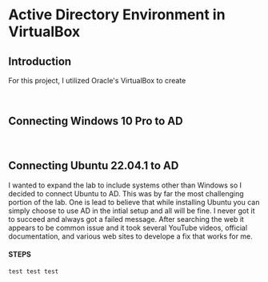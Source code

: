 # Active Directory Environment in VirtualBox

## Introduction

For this project, I utilized Oracle's VirtualBox to create  

<br />

## Connecting Windows 10 Pro to AD

<br />

## Connecting Ubuntu 22.04.1 to AD

I wanted to expand the lab to include systems other than Windows so I decided to connect Ubuntu to AD. This was by far the most challenging portion of the lab. One is lead to believe that while installing Ubuntu you can simply choose to use AD in the intial setup and all will be fine. I never got it to succeed and always got a failed message. After searching the web it appears to be common issue and it took several YouTube videos, official documentation, and various web sites to develope a fix that works for me. 

#### STEPS









```test test test```
